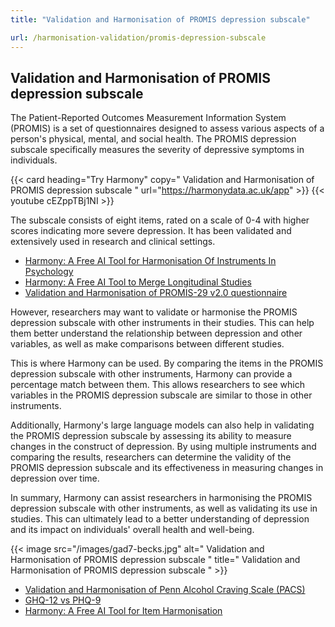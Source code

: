 ```yaml
---
title: "Validation and Harmonisation of PROMIS depression subscale"

url: /harmonisation-validation/promis-depression-subscale
---
```


## Validation and Harmonisation of PROMIS depression subscale

The Patient-Reported Outcomes Measurement Information System (PROMIS) is a set of questionnaires designed to assess various aspects of a person's physical, mental, and social health. The PROMIS depression subscale specifically measures the severity of depressive symptoms in individuals.

{{< card heading="Try Harmony" copy=" Validation and Harmonisation of PROMIS depression subscale " url="https://harmonydata.ac.uk/app" >}}
{{< youtube cEZppTBj1NI >}}

The subscale consists of eight items, rated on a scale of 0-4 with higher scores indicating more severe depression. It has been validated and extensively used in research and clinical settings.

* [Harmony: A Free AI Tool for Harmonisation Of Instruments In Psychology](/item-harmonisation/harmony-a-free-ai-tool-for-harmonisation-of-instruments-in-psychology)
* [Harmony: A Free AI Tool to Merge Longitudinal Studies](/item-harmonisation/harmony-a-free-ai-tool-to-merge-longitudinal-studies)
* [Validation and Harmonisation of PROMIS-29 v2.0 questionnaire](/harmonisation-validation/promis-29-v2-0-questionnaire)

However, researchers may want to validate or harmonise the PROMIS depression subscale with other instruments in their studies. This can help them better understand the relationship between depression and other variables, as well as make comparisons between different studies.

This is where Harmony can be used. By comparing the items in the PROMIS depression subscale with other instruments, Harmony can provide a percentage match between them. This allows researchers to see which variables in the PROMIS depression subscale are similar to those in other instruments.

Additionally, Harmony's large language models can also help in validating the PROMIS depression subscale by assessing its ability to measure changes in the construct of depression. By using multiple instruments and comparing the results, researchers can determine the validity of the PROMIS depression subscale and its effectiveness in measuring changes in depression over time.

In summary, Harmony can assist researchers in harmonising the PROMIS depression subscale with other instruments, as well as validating its use in studies. This can ultimately lead to a better understanding of depression and its impact on individuals' overall health and well-being. 


{{< image src="/images/gad7-becks.jpg" alt=" Validation and Harmonisation of PROMIS depression subscale " title=" Validation and Harmonisation of PROMIS depression subscale " >}}









* [Validation and Harmonisation of Penn Alcohol Craving Scale (PACS)](/harmonisation-validation/penn-alcohol-craving-scale-pacs)
* [GHQ-12 vs PHQ-9](/ghq-12-vs-phq-9)
* [Harmony: A Free AI Tool for Item Harmonisation](/item-harmonisation/harmony-a-free-ai-tool-for-item-harmonisation)